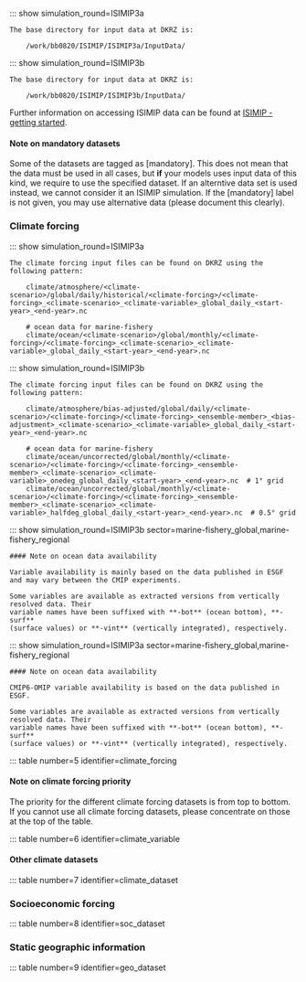 ::: show simulation_round=ISIMIP3a

    The base directory for input data at DKRZ is:

        /work/bb0820/ISIMIP/ISIMIP3a/InputData/

::: show simulation_round=ISIMIP3b

    The base directory for input data at DKRZ is:

        /work/bb0820/ISIMIP/ISIMIP3b/InputData/

Further information on accessing ISIMIP data can be found at [ISIMIP - getting started](https://www.isimip.org/gettingstarted/data-access/).

#### Note on mandatory datasets

Some of the datasets are tagged as [mandatory]. This does not mean that the data must be used in all cases, but **if** your models uses input data of this kind, we require to use the specified dataset. If an alterntive data set is used instead, we cannot consider it an ISIMIP simulation. If the [mandatory] label is not given, you may use alternative data (please document this clearly).

### Climate forcing

::: show simulation_round=ISIMIP3a

    The climate forcing input files can be found on DKRZ using the following pattern:

        climate/atmosphere/<climate-scenario>/global/daily/historical/<climate-forcing>/<climate-forcing>_<climate-scenario>_<climate-variable>_global_daily_<start-year>_<end-year>.nc

        # ocean data for marine-fishery
        climate/ocean/<climate-scenario>/global/monthly/<climate-forcing>/<climate-forcing>_<climate-scenario>_<climate-variable>_global_daily_<start-year>_<end-year>.nc

::: show simulation_round=ISIMIP3b

    The climate forcing input files can be found on DKRZ using the following pattern:

        climate/atmosphere/bias-adjusted/global/daily/<climate-scenario>/<climate-forcing>/<climate-forcing>_<ensemble-member>_<bias-adjustment>_<climate-scenario>_<climate-variable>_global_daily_<start-year>_<end-year>.nc

        # ocean data for marine-fishery
        climate/ocean/uncorrected/global/monthly/<climate-scenario>/<climate-forcing>/<climate-forcing>_<ensemble-member>_<climate-scenario>_<climate-variable>_onedeg_global_daily_<start-year>_<end-year>.nc  # 1° grid
        climate/ocean/uncorrected/global/monthly/<climate-scenario>/<climate-forcing>/<climate-forcing>_<ensemble-member>_<climate-scenario>_<climate-variable>_halfdeg_global_daily_<start-year>_<end-year>.nc  # 0.5° grid

::: show simulation_round=ISIMIP3b sector=marine-fishery_global,marine-fishery_regional

    #### Note on ocean data availability

    Variable availability is mainly based on the data published in ESGF
    and may vary between the CMIP experiments.

    Some variables are available as extracted versions from vertically resolved data. Their
    variable names have been suffixed with **-bot** (ocean bottom), **-surf**
    (surface values) or **-vint** (vertically integrated), respectively.

::: show simulation_round=ISIMIP3a sector=marine-fishery_global,marine-fishery_regional

    #### Note on ocean data availability

    CMIP6-OMIP variable availability is based on the data published in ESGF.

    Some variables are available as extracted versions from vertically resolved data. Their
    variable names have been suffixed with **-bot** (ocean bottom), **-surf**
    (surface values) or **-vint** (vertically integrated), respectively.

::: table number=5 identifier=climate_forcing

#### Note on climate forcing priority

The priority for the different climate forcing datasets is from top to bottom. If you cannot use all climate forcing datasets, please concentrate on those at the top of the table.

::: table number=6 identifier=climate_variable

#### Other climate datasets

::: table number=7 identifier=climate_dataset

### Socioeconomic forcing

::: table number=8 identifier=soc_dataset

### Static geographic information

::: table number=9 identifier=geo_dataset
